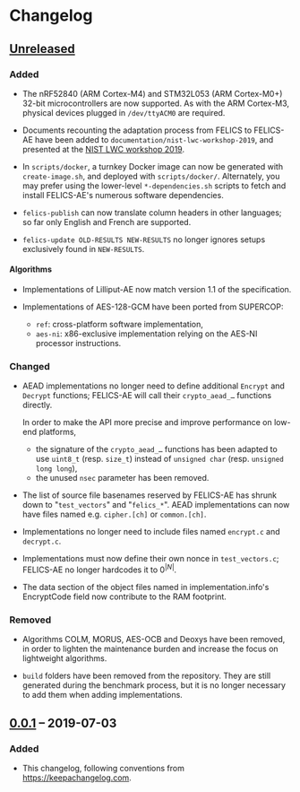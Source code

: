 # Changelog

## [Unreleased]

### Added

- The nRF52840 (ARM Cortex-M4) and STM32L053 (ARM Cortex-M0+) 32-bit
  microcontrollers are now supported. As with the ARM Cortex-M3,
  physical devices plugged in `/dev/ttyACM0` are required.

- Documents recounting the adaptation process from FELICS to FELICS-AE
  have been added to `documentation/nist-lwc-workshop-2019`, and
  presented at the [NIST LWC workshop 2019].

- In `scripts/docker`, a turnkey Docker image can now be generated
  with `create-image.sh`, and deployed with `scripts/docker/`.
  Alternately, you may prefer using the lower-level
  `*-dependencies.sh` scripts to fetch and install FELICS-AE's
  numerous software dependencies.

- `felics-publish` can now translate column headers in other
  languages; so far only English and French are supported.

- `felics-update OLD-RESULTS NEW-RESULTS` no longer ignores setups
  exclusively found in `NEW-RESULTS`.

[NIST LWC workshop 2019]: https://csrc.nist.gov/Events/2019/Lightweight-Cryptography-Workshop-2019

#### Algorithms

- Implementations of Lilliput-AE now match version 1.1 of the
  specification.

- Implementations of AES-128-GCM have been ported from SUPERCOP:
    - `ref`: cross-platform software implementation,
    - `aes-ni`: x86-exclusive implementation relying on the AES-NI
      processor instructions.

### Changed

- AEAD implementations no longer need to define additional `Encrypt`
  and `Decrypt` functions; FELICS-AE will call their `crypto_aead_…`
  functions directly.

  In order to make the API more precise and improve performance on
  low-end platforms,
    - the signature of the `crypto_aead_…` functions has been adapted
      to use `uint8_t` (resp. `size_t`) instead of `unsigned char`
      (resp. `unsigned long long`),
    - the unused `nsec` parameter has been removed.

- The list of source file basenames reserved by FELICS-AE has shrunk
  down to "`test_vectors`" and "`felics_*`". AEAD implementations can
  now have files named e.g. `cipher.[ch]` or `common.[ch]`.

- Implementations no longer need to include files named `encrypt.c`
  and `decrypt.c`.

- Implementations must now define their own nonce in `test_vectors.c`;
  FELICS-AE no longer hardcodes it to $0^{|N|}$.

- The data section of the object files named in implementation.info's
  EncryptCode field now contribute to the RAM footprint.

### Removed

- Algorithms COLM, MORUS, AES-OCB and Deoxys have been removed, in
  order to lighten the maintenance burden and increase the focus on
  lightweight algorithms.

- `build` folders have been removed from the repository. They are
  still generated during the benchmark process, but it is no longer
  necessary to add them when adding implementations.

## [0.0.1] – 2019-07-03

### Added

- This changelog, following conventions from
  <https://keepachangelog.com>.

[Unreleased]: https://gitlab.inria.fr/minier/felics-ae/compare/0.0.1...master
[0.0.1]: https://gitlab.inria.fr/minier/felics-ae/tags/0.0.1
